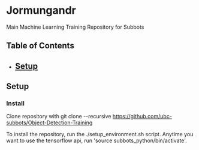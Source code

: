 # Jormungandr
Main Machine Learning Training Repository for Subbots

## Table of Contents
- [Setup](#setup)
  - 


## Setup 

### Install

Clone repository with git clone --recursive https://github.com/ubc-subbots/Object-Detection-Training

To install the repository, run the ./setup_environment.sh script. Anytime you want to use the tensorflow api, run 'source subbots_python/bin/activate'.



